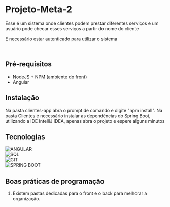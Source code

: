 # Projeto-Meta-2

Esse é um sistema onde clientes podem prestar diferentes serviços e um usuário pode checar esses serviços a partir do nome do cliente

É necessário estar autenticado para utilizar o sistema

<br>

## Pré-requisitos

- NodeJS + NPM (ambiente do front)
- Angular

## Instalação

Na pasta clientes-app abra o prompt de comando e digite "npm install".
Na pasta Clientes é necessário instalar as dependências do Spring Boot, utilizando a IDE IntelliJ IDEA, apenas abra o projeto e espere alguns minutos

## Tecnologias

![ANGULAR](https://img.shields.io/badge/Angular-005C84?style=for-the-badge&logo=angular&logoColor=white) <br>
![SQL](https://img.shields.io/badge/SQL-005C84?style=for-the-badge&logo=sql&logoColor=white) <br>
![GIT](https://img.shields.io/badge/Git-F05032?style=for-the-badge&logo=git&logoColor=white) <br>
![SPRING BOOT](https://img.shields.io/badge/SpringBoot-005C84?style=for-the-badge&logo=springboot&logoColor=white) <br>

## Boas práticas de programação

1. Existem pastas dedicadas para o front e o back para melhorar a organização.
